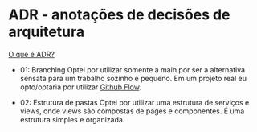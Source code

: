 # ADR - anotações de decisões de arquitetura
[O que é ADR?](https://adr.github.io/)

- 01: Branching
Optei por utilizar somente a main por ser a alternativa sensata para um trabalho sozinho e pequeno.
Em um projeto real eu opto/optaria por utilizar [Github Flow](https://guides.github.com/introduction/flow/).

- 02: Estrutura de pastas
Optei por utilizar uma estrutura de serviços e views, onde views são compostas de pages e componentes. 
É uma estrutura simples e organizada.